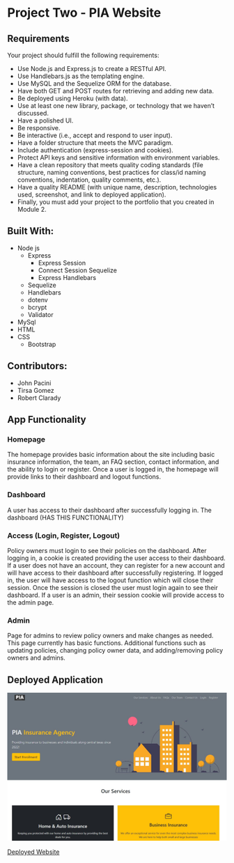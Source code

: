 # Project Two - PIA Website

## Requirements

Your project should fulfill the following requirements:

- Use Node.js and Express.js to create a RESTful API.
- Use Handlebars.js as the templating engine.
- Use MySQL and the Sequelize ORM for the database.
- Have both GET and POST routes for retrieving and adding new data.
- Be deployed using Heroku (with data).
- Use at least one new library, package, or technology that we haven’t discussed.
- Have a polished UI.
- Be responsive.
- Be interactive (i.e., accept and respond to user input).
- Have a folder structure that meets the MVC paradigm.
- Include authentication (express-session and cookies).
- Protect API keys and sensitive information with environment variables.
- Have a clean repository that meets quality coding standards (file structure, naming conventions, best practices for class/id naming conventions, indentation, quality comments, etc.).
- Have a quality README (with unique name, description, technologies used, screenshot, and link to deployed application).
- Finally, you must add your project to the portfolio that you created in Module 2.

## Built With:

- Node js
  - Express
    - Express Session
    - Connect Session Sequelize
    - Express Handlebars
  - Sequelize
  - Handlebars
  - dotenv
  - bcrypt
  - Validator
- MySql
- HTML
- CSS
  - Bootstrap

## Contributors:

- John Pacini
- Tirsa Gomez
- Robert Clarady

## App Functionality

### Homepage

The homepage provides basic information about the site including basic insurance information, the team, an FAQ section, contact information, and the ability to login or register. Once a user is logged in, the homepage will provide links to their dashboard and logout functions.

### Dashboard

A user has access to their dashboard after successfully logging in. The dashboard (HAS THIS FUNCTIONALITY)

### Access (Login, Register, Logout)

Policy owners must login to see their policies on the dashboard. After logging in, a cookie is created providing the user access to their dashboard. If a user does not have an account, they can register for a new account and will have access to their dashboard after successfully registering. If logged in, the user will have access to the logout function which will close their session. Once the session is closed the user must login again to see their dashboard. If a user is an admin, their session cookie will provide access to the admin page.

### Admin

Page for admins to review policy owners and make changes as needed. This page currently has basic functions. Additional functions such as updating policies, changing policy owner data, and adding/removing policy owners and admins.

## Deployed Application

![website image](./public/images/showcase.JPG)

[Deployed Website](https://warm-dusk-30815.herokuapp.com)
